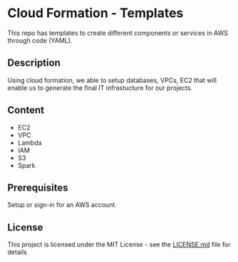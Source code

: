 # Cloud Formation - Templates

This repo has templates to create different components or services in AWS through code (YAML).

## Description

Using cloud formation, we able to setup databases, VPCs, EC2 that will enable us to generate the final IT infrastucture for our projects. 

## Content

* EC2
* VPC
* Lambda
* IAM
* S3
* Spark

## Prerequisites

Setup or sign-in for an AWS account. 

## License

This project is licensed under the MIT License - see the [LICENSE.md](LICENSE.md) file for details 
